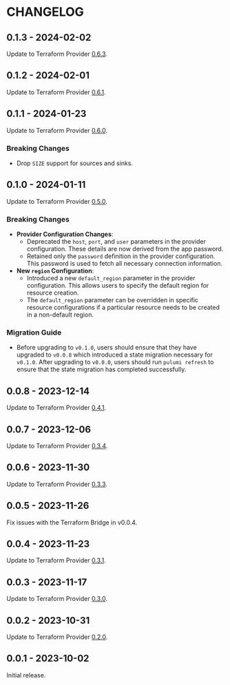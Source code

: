 CHANGELOG
=========

## 0.1.3 - 2024-02-02
Update to Terraform Provider [0.6.3](https://github.com/MaterializeInc/terraform-provider-materialize/releases/tag/v0.6.3).

## 0.1.2 - 2024-02-01
Update to Terraform Provider [0.6.1](https://github.com/MaterializeInc/terraform-provider-materialize/releases/tag/v0.6.1).

## 0.1.1 - 2024-01-23
Update to Terraform Provider [0.6.0](https://github.com/MaterializeInc/terraform-provider-materialize/releases/tag/v0.6.0).

### Breaking Changes
* Drop `SIZE` support for sources and sinks.

## 0.1.0 - 2024-01-11
Update to Terraform Provider [0.5.0](https://github.com/MaterializeInc/terraform-provider-materialize/releases/tag/v0.5.0).

### Breaking Changes
* **Provider Configuration Changes**:
  * Deprecated the `host`, `port`, and `user` parameters in the provider configuration. These details are now derived from the app password.
  * Retained only the `password` definition in the provider configuration. This password is used to fetch all necessary connection information.
* **New `region` Configuration**:
  * Introduced a new `default_region` parameter in the provider configuration. This allows users to specify the default region for resource creation.
  * The `default_region` parameter can be overridden in specific resource configurations if a particular resource needs to be created in a non-default region.

### Migration Guide
* Before upgrading to `v0.1.0`, users should ensure that they have upgraded to `v0.0.8` which introduced a state migration necessary for `v0.1.0`. After upgrading to `v0.0.0`, users should run `pulumi refresh` to ensure that the state migration has completed successfully.

## 0.0.8 - 2023-12-14
Update to Terraform Provider [0.4.1](https://github.com/MaterializeInc/terraform-provider-materialize/releases/tag/v0.4.1).

## 0.0.7 - 2023-12-06
Update to Terraform Provider [0.3.4](https://github.com/MaterializeInc/terraform-provider-materialize/releases/tag/v0.3.4).

## 0.0.6 - 2023-11-30
Update to Terraform Provider [0.3.3](https://github.com/MaterializeInc/terraform-provider-materialize/releases/tag/v0.3.3).

## 0.0.5 - 2023-11-26
Fix issues with the Terraform Bridge in v0.0.4.

## 0.0.4 - 2023-11-23
Update to Terraform Provider [0.3.1](https://github.com/MaterializeInc/terraform-provider-materialize/releases/tag/v0.3.1).

## 0.0.3 - 2023-11-17
Update to Terraform Provider [0.3.0](https://github.com/MaterializeInc/terraform-provider-materialize/releases/tag/v0.3.0).

## 0.0.2 - 2023-10-31
Update to Terraform Provider [0.2.0](https://github.com/MaterializeInc/terraform-provider-materialize/releases/tag/v0.2.0).

## 0.0.1 - 2023-10-02
Initial release.
